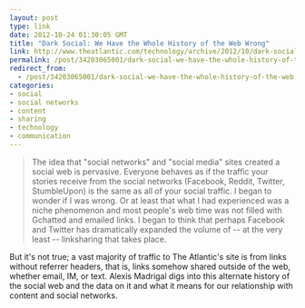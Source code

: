 ```yaml
---
layout: post
type: link
date: 2012-10-24 01:30:05 GMT
title: "Dark Social: We Have the Whole History of the Web Wrong"
link: http://www.theatlantic.com/technology/archive/2012/10/dark-social-we-have-the-whole-history-of-the-web-wrong/263523/
permalink: /post/34203065001/dark-social-we-have-the-whole-history-of-the-web
redirect_from: 
  - /post/34203065001/dark-social-we-have-the-whole-history-of-the-web
categories:
- social
- social networks
- content
- sharing
- technology
- communication
---
```

<blockquote>The idea that "social networks" and "social media" sites created a social web is pervasive. Everyone behaves as if the traffic your stories receive from the social networks (Facebook, Reddit, Twitter, StumbleUpon) is the same as all of your social traffic. I began to wonder if I was wrong. Or at least that what I had experienced was a niche phenomenon and most people's web time was not filled with Gchatted and emailed links. I began to think that perhaps Facebook and Twitter has dramatically expanded the volume of -- at the very least -- linksharing that takes place.</blockquote>
<p>But it's not true; a vast majority of traffic to The Atlantic's site is from links without referrer headers, that is, links somehow shared outside of the web, whether email, IM, or text. Alexis Madrigal digs into this alternate history of the social web and the data on it and what it means for our relationship with content and social networks.</p>